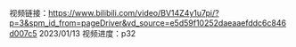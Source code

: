 视频链接：https://www.bilibili.com/video/BV14Z4y1u7pi/?p=3&spm_id_from=pageDriver&vd_source=e5d59f10252daeaaefddc6c846d007c5
2023/01/13 视频进度：p32